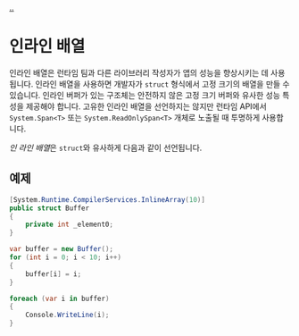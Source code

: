 [..](../README.md)

# 인라인 배열

인라인 배열은 런타임 팀과 다른 라이브러리 작성자가 앱의 성능을 향상시키는 데 사용됩니다. 
인라인 배열을 사용하면 개발자가 `struct` 형식에서 고정 크기의 배열을 만들 수 있습니다. 
인라인 버퍼가 있는 구조체는 안전하지 않은 고정 크기 버퍼와 유사한 성능 특성을 제공해야 합니다. 
고유한 인라인 배열을 선언하지는 않지만 런타임 API에서 `System.Span<T>` 또는 `System.ReadOnlySpan<T>` 개체로 노출될 때 투명하게 사용합니다.

*인 라인 배열*은 `struct`와 유사하게 다음과 같이 선언됩니다.

## 예제

```cs
[System.Runtime.CompilerServices.InlineArray(10)]
public struct Buffer
{
    private int _element0;
}
```

```cs
var buffer = new Buffer();
for (int i = 0; i < 10; i++)
{
    buffer[i] = i;
}

foreach (var i in buffer)
{
    Console.WriteLine(i);
}
```
